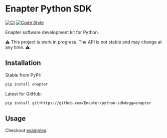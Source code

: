 # Enapter Python SDK

[![CI](https://github.com/Enapter/python-sdk/actions/workflows/ci.yml/badge.svg)](https://github.com/Enapter/python-sdk/actions/workflows/ci.yml)
[![Code Style](https://img.shields.io/badge/code%20style-black-000000.svg)](https://github.com/python/black)

Enapter software development kit for Python.

:warning: This project is work in progress. The API is not stable and may change at any time. :warning:

## Installation

Stable from PyPI:

```bash
pip install enapter
```

Latest for GitHub:

```bash
pip install git+https://github.com/Enapter/python-sdk#egg=enapter
```

## Usage

Checkout [examples](examples).

